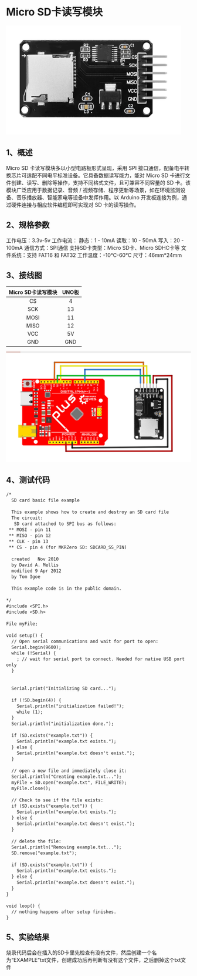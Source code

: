 # 												Micro SD卡读写模块

![](.\media\1.png)

## 1、概述

Micro SD 卡读写模块多以小型电路板形式呈现，采用 SPI 接口通信，配备电平转换芯片可适配不同电平标准设备。它具备数据读写能力，能对 Micro SD 卡进行文件创建、读写、删除等操作，支持不同格式文件，且可兼容不同容量的 SD 卡。该模块广泛应用于数据记录、音频 / 视频存储、程序更新等场景，如在环境监测设备、音乐播放器、智能家电等设备中发挥作用。以 Arduino 开发板连接为例，通过硬件连接与相应软件编程即可实现对 SD 卡的读写操作。

## 2、规格参数

工作电压：3.3v-5v
工作电流：
静态：1 - 10mA
读取：10 - 50mA
写入：20 - 100mA
通信方式：SPI通信
支持SD卡类型：Micro SD卡、Micro SDHC卡等
文件系统：支持 FAT16 和 FAT32
工作温度：-10℃-60℃
尺寸：46mm*24mm

## 3、接线图

| Micro SD卡读写模块 | UNO板 |
| :----------------: | :---: |
|         CS         |   4   |
|        SCK         |  13   |
|        MOSI        |  11   |
|        MISO        |  12   |
|        VCC         |  5V   |
|        GND         |  GND  |

![TS2408接线图](.\media\TS2408接线图.jpg)

## 4、测试代码

```
/*
  SD card basic file example

  This example shows how to create and destroy an SD card file
  The circuit:
   SD card attached to SPI bus as follows:
 ** MOSI - pin 11
 ** MISO - pin 12
 ** CLK - pin 13
 ** CS - pin 4 (for MKRZero SD: SDCARD_SS_PIN)

  created   Nov 2010
  by David A. Mellis
  modified 9 Apr 2012
  by Tom Igoe

  This example code is in the public domain.

*/
#include <SPI.h>
#include <SD.h>

File myFile;

void setup() {
  // Open serial communications and wait for port to open:
  Serial.begin(9600);
  while (!Serial) {
    ; // wait for serial port to connect. Needed for native USB port only
  }


  Serial.print("Initializing SD card...");

  if (!SD.begin(4)) {
    Serial.println("initialization failed!");
    while (1);
  }
  Serial.println("initialization done.");

  if (SD.exists("example.txt")) {
    Serial.println("example.txt exists.");
  } else {
    Serial.println("example.txt doesn't exist.");
  }

  // open a new file and immediately close it:
  Serial.println("Creating example.txt...");
  myFile = SD.open("example.txt", FILE_WRITE);
  myFile.close();

  // Check to see if the file exists:
  if (SD.exists("example.txt")) {
    Serial.println("example.txt exists.");
  } else {
    Serial.println("example.txt doesn't exist.");
  }

  // delete the file:
  Serial.println("Removing example.txt...");
  SD.remove("example.txt");

  if (SD.exists("example.txt")) {
    Serial.println("example.txt exists.");
  } else {
    Serial.println("example.txt doesn't exist.");
  }
}

void loop() {
  // nothing happens after setup finishes.
}
```

## 5、实验结果

烧录代码后会在插入的SD卡里先检查有没有文件，然后创建一个名为“EXAMPLE”txt文件，创建成功后再判断有没有这个文件，之后删掉这个txt文件